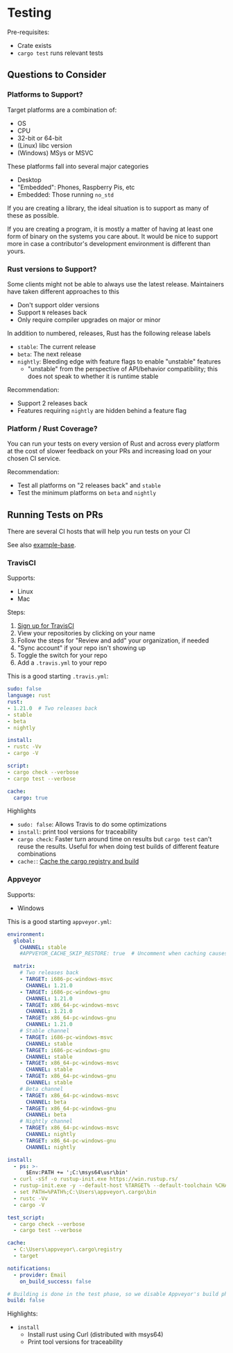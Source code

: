 # Testing

Pre-requisites:
- Crate exists
- `cargo test` runs relevant tests

## Questions to Consider

### Platforms to Support?

Target platforms are a combination of:
- OS
- CPU
- 32-bit or 64-bit
- (Linux) libc version
- (Windows) MSys or MSVC

These platforms fall into several major categories
- Desktop
- "Embedded": Phones, Raspberry Pis, etc
- Embedded: Those running `no_std`

If you are creating a library, the ideal situation is to support as many of these as possible.

If you are creating a program, it is mostly a matter of having at least one
form of binary on the systems you care about.  It would be nice to support more
in case a contributor's development environment is different than yours.

### Rust versions to Support?

Some clients might not be able to always use the latest release.  Maintainers have taken different approaches to this
- Don't support older versions
- Support `N` releases back
- Only require compiler upgrades on major or minor

In addition to numbered, releases, Rust has the following release labels
- `stable`: The current release
- `beta`: The next release
- `nightly`: Bleeding edge with feature flags to enable "unstable" features
  - "unstable" from the perspective of API/behavior compatibility; this does not speak to whether it is runtime stable

Recommendation:
- Support 2 releases back
- Features requiring `nightly` are hidden behind a feature flag

### Platform / Rust Coverage?

You can run your tests on every version of Rust and across every platform at
the cost of slower feedback on your PRs and increasing load on your chosen CI
service.

Recommendation:
- Test all platforms on "2 releases back" and `stable`
- Test the minimum platforms on `beta` and `nightly`

## Running Tests on PRs

There are several CI hosts that will help you run tests on your CI

See also [example-base][example-base].

[example-base]: https://github.com/crate-ci/example-base

### TravisCI

Supports:
- Linux
- Mac

Steps:
1. [Sign up for TravisCI](https://travis-ci.org/)
2. View your repositories by clicking on your name
3. Follow the steps for "Review and add" your organization, if needed
4. "Sync account" if your repo isn't showing up
5. Toggle the switch for your repo
6. Add a `.travis.yml` to your repo

This is a good starting `.travis.yml`:
```yml
sudo: false
language: rust
rust:
- 1.21.0  # Two releases back
- stable
- beta
- nightly

install:
- rustc -Vv
- cargo -V

script:
- cargo check --verbose
- cargo test --verbose

cache:
  cargo: true
```

Highlights
- `sudo: false`: Allows Travis to do some optimizations
- `install`: print tool versions for traceability
- `cargo check`: Faster turn around time on results but `cargo test` can't
  reuse the results.  Useful for when doing test builds of different feature
  combinations
- `cache:`: [Cache the cargo registry and build][travis-cache]

[travis-cache]: https://docs.travis-ci.com/user/caching/#Rust-Cargo-cache

### Appveyor

Supports:
- Windows

This is a good starting `appveyor.yml`:
```yml
environment:
  global:
    CHANNEL: stable
    #APPVEYOR_CACHE_SKIP_RESTORE: true  # Uncomment when caching causes problems

  matrix:
    # Two releases back
    - TARGET: i686-pc-windows-msvc
      CHANNEL: 1.21.0
    - TARGET: i686-pc-windows-gnu
      CHANNEL: 1.21.0
    - TARGET: x86_64-pc-windows-msvc
      CHANNEL: 1.21.0
    - TARGET: x86_64-pc-windows-gnu
      CHANNEL: 1.21.0
    # Stable channel
    - TARGET: i686-pc-windows-msvc
      CHANNEL: stable
    - TARGET: i686-pc-windows-gnu
      CHANNEL: stable
    - TARGET: x86_64-pc-windows-msvc
      CHANNEL: stable
    - TARGET: x86_64-pc-windows-gnu
      CHANNEL: stable
    # Beta channel
    - TARGET: x86_64-pc-windows-msvc
      CHANNEL: beta
    - TARGET: x86_64-pc-windows-gnu
      CHANNEL: beta
    # Nightly channel
    - TARGET: x86_64-pc-windows-msvc
      CHANNEL: nightly
    - TARGET: x86_64-pc-windows-gnu
      CHANNEL: nightly

install:
  - ps: >-
      $Env:PATH += ';C:\msys64\usr\bin'
  - curl -sSf -o rustup-init.exe https://win.rustup.rs/
  - rustup-init.exe -y --default-host %TARGET% --default-toolchain %CHANNEL%
  - set PATH=%PATH%;C:\Users\appveyor\.cargo\bin
  - rustc -Vv
  - cargo -V

test_script:
  - cargo check --verbose
  - cargo test --verbose

cache:
  - C:\Users\appveyor\.cargo\registry
  - target

notifications:
  - provider: Email
    on_build_success: false

# Building is done in the test phase, so we disable Appveyor's build phase.
build: false
```

Highlights:
- `install`
  - Install rust using Curl (distributed with msys64)
  - Print tool versions for traceability
